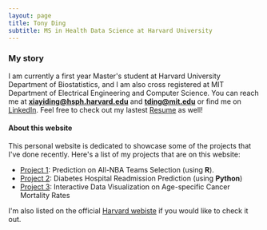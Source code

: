 ```yaml
---
layout: page
title: Tony Ding
subtitle: MS in Health Data Science at Harvard University
---
```


### My story

I am currently a first year Master's student at Harvard University Department of Biostatistics, and I am also cross registered at MIT Department of Electrical Engineering and Computer Science. You can reach me at **xiayiding@hsph.harvard.edu** and **tding@mit.edu** or find me on [LinkedIn](https://www.linkedin.com/in/xiayi-tony-ding-abb112177/). Feel free to check out my lastest [Resume](/assets/pdf/Tony_Ding_Resume.pdf) as well!

#### About this website
This personal website is dedicated to showcase some of the projects that I've done recently. Here's a list of my projects that are on this website:

- [Project 1](https://tony-xiayi-ding.github.io/BST260-Final-Project/): Prediction on All-NBA Teams Selection (using **R**). 
- [Project 2](https://tony-xiayi-ding.github.io/2022-12-24-diabetes-readmission/): Diabetes Hospital Readmission Prediction (using **Python**)
- [Project 3](https://tony-xiayi-ding-bmi706-2023-ps3-streamlit-app-bg5nwe.streamlit.app/): Interactive Data Visualization on Age-specific Cancer Mortality Rates


I'm also listed on the official [Harvard webiste](https://www.hsph.harvard.edu/biostatistics/masters-students/) if you would like to check it out.
